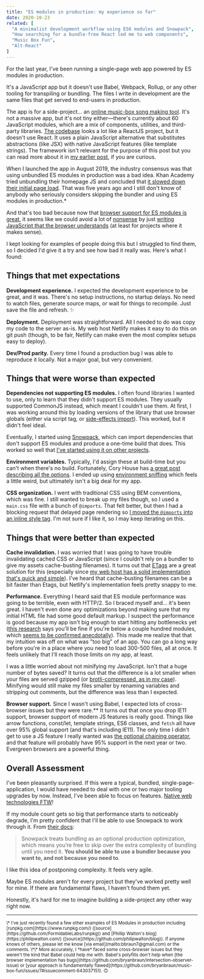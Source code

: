 ```yaml
---
title: "ES modules in production: my experience so far"
date: 2020-10-23
related: [
  "A minimalist development workflow using ES6 modules and Snowpack",
  "How searching for a bundle-free React led me to web components",
  "Music Box Fun",
  "Alt-React"
]
---
```



For the last year, I've been running a single-page web app powered by ES modules in production.

It's a JavaScript app but it doesn't use Babel, Webpack, Rollup, or any other tooling for transpiling or bundling. The files I write in development are the same files that get served to end-users in production.

The app is for a side-project... an [online music-box song making tool](https://musicboxfun.com/). It's not a massive app, but it's not tiny either—there's currently about 60 JavaScript modules, which are a mix of components, utilities, and third-party libraries. [The codebase](https://github.com/bryanbraun/music-box-fun/tree/master/site) looks a lot like a ReactJS project, but it doesn't use React. It uses a plain JavaScript alternative that substitutes abstractions (like JSX) with native JavaScript features (like template strings). The framework isn't relevant for the purpose of this post but you can read more about it in [my earlier post]({{site.url}}/2019/09/11/web-dev-nirvana-and-why-I-needed-to-let-go-of-reactjs-to-reach-it/), if you are curious.

When I launched the app in August 2019, the industry consensus was that using unbundled ES modules in production was a bad idea. Khan Academy tried unbundling their homepage JS and concluded that [it slowed down their initial page load](https://blog.khanacademy.org/forgo-js-packaging-not-so-fast/). That was five years ago and I still don't know of anybody who seriously considers skipping the bundler and using ES modules in production.*

And that's too bad because now that [browser support for ES modules is great](https://caniuse.com/es6-module), it seems like we could avoid a lot of [nonsense]({{site.url}}/2019/04/16/nonsense/) by just [writing JavaScript that the browser understands](https://twitter.com/BryanEBraun/status/1295171120459546624) (at least for projects where it makes sense).

I kept looking for examples of people doing this but I struggled to find them, so I decided I'd give it a try and see how bad it really was. Here's what I found:

## Things that met expectations

**Development experience.** I expected the development experience to be great, and it was. There's no setup instructions, no startup delays. No need to watch files, generate source maps, or wait for things to recompile. Just save the file and refresh. ✨

**Deployment.** Deployment was straightforward. All I needed to do was copy my code to the server as-is. My web host Netlify makes it easy to do this on git push (though, to be fair, Netlify can make even the most complex setups easy to deploy).

**Dev/Prod parity.** Every time I found a production bug I was able to reproduce it locally. Not a major goal, but very convenient.

## Things that were worse than expected

**Dependencies not supporting ES modules.**
I often found libraries I wanted to use, only to learn that they didn't support ES modules. They usually supported CommonJS instead, which meant I couldn't use them. At first, I was working around this by loading versions of the library that use browser globals (either via script tag, or [side-effects import](https://stackoverflow.com/q/41127479/1154642)). This worked, but it didn't feel ideal.

Eventually, I started using [Snowpack](https://www.snowpack.dev/), which can import dependencies that don't support ES modules and produce a one-time build that does. This worked so well that [I've started using it on other projects](https://github.com/sparkbox/bouncy-ball/pull/104).

**Environment variables.** Typically, I'd assign these at build-time but you can't when there's no build. Fortunately, Cory House has [a great post describing all the options](https://www.freecodecamp.org/news/environment-settings-in-javascript-apps-c5f9744282b6/). I ended up using [environment sniffing](https://www.freecodecamp.org/news/environment-settings-in-javascript-apps-c5f9744282b6/#option-6-environment-sniffing) which feels a little weird, but ultimately isn't a big deal for my app.

**CSS organization.** I went with traditional CSS using BEM conventions, which was fine. I still wanted to break up my files though, so I used a `main.css` file with a bunch of `@imports`. That felt better, but then I had a blocking request that delayed page rendering so [I moved the `@imports` into an inline style tag](https://github.com/bryanbraun/music-box-fun/commit/dc2cc62c58ae61d972c124a433ca00d9aac304a2). I'm not sure if I like it, so I may keep iterating on this.

## Things that were better than expected

**Cache invalidation.** I was worried that I was going to have trouble invalidating cached CSS or JavaScript (since I couldn't rely on a bundler to give my assets cache-busting filenames). It turns out that [ETags](https://developer.mozilla.org/en-US/docs/Web/HTTP/Headers/ETag) are a great solution for this (especially since [my web host has a solid implementation that's quick and simple](https://www.netlify.com/blog/2017/02/23/better-living-through-caching/)). I've heard that cache-busting filenames can be a bit faster than Etags, but Netlify's implementation feels pretty snappy to me.

**Performance.**
Everything I heard said that ES module performance was going to be terrible, even with HTTP/2. So I braced myself and... it's been great. I haven't even done any optimizations beyond making sure that my initial HTML file had some good default markup. I suspect the performance is good because my app isn't big enough to start hitting any bottlenecks yet ([this research](https://v8.dev/features/modules#performance) says you'll be fine if you're below a couple hundred modules, which [seems to be confirmed anecdotally](https://twitter.com/lukejacksonn/status/1318158374878457857)). This made me realize that that my intuition was off on what was "too big" of an app. You can go a long way before you're in a place where you need to load 300-500 files, all at once. It feels unlikely that I'll reach those limits on my app, at least.

I was a little worried about not minifying my JavaScript. Isn't that a huge number of bytes saved? It turns out that the difference is a lot smaller when your files are served gzipped (or [brotli-compressed, as in my case](https://www.netlify.com/blog/2020/05/20/gain-instant-performance-boosts-as-brotli-comes-to-netlify-edge/)). Minifying would still make my files smaller by renaming variables and stripping out comments, but the difference was less than I expected.

**Browser support.** Since I wasn't using Babel, I expected lots of cross-browser issues but they were rare.** It turns out that once you drop IE11 support, browser support of modern JS features is really good. Things like arrow functions, const/let, template strings, ES6 classes, and `fetch` all have over 95% global support (and that's including IE11). The only time I didn't get to use a JS feature I really wanted was [the optional chaining operator](https://developer.mozilla.org/en-US/docs/Web/JavaScript/Reference/Operators/Optional_chaining), and that feature will probably have 95% support in the next year or two. Evergreen browsers are a powerful thing.

## Overall Assessment

I've been pleasantly surprised. If this were a typical, bundled, single-page-application, I would have needed to deal with one or two major tooling upgrades by now. Instead, I've been able to focus on features. [Native web technologies FTW](https://blog.jim-nielsen.com/2020/cheating-entropy-with-native-web-tech/)!

If my module count gets so big that performance starts to noticeably degrade, I'm pretty confident that I'll be able to use Snowpack to work through it. From [their docs](https://www.snowpack.dev/#bundle-for-production):

> Snowpack treats bundling as an optional production optimization, which means you’re free to skip over the extra complexity of bundling until you need it. **You should be able to use a bundler because you want to, and not because you need to**.

I like this idea of postponing complexity. It feels very agile.

Maybe ES modules aren't for every project but they've worked pretty well for mine. If there are fundamental flaws, I haven't found them yet.

Honestly, it's hard for me to imagine building a side-project any other way right now.

***

<small>
\* I've just recently found a few other examples of ES Modules in production including [runpkg.com](https://www.runpkg.com/) ([source](https://github.com/FormidableLabs/runpkg)) and [Phillip Walton's blog](https://philipwalton.com/) ([source](https://github.com/philipwalton/blog)). If anyone knows of others, please let me know [via email](mailto:bbraun7@gmail.com) or the comments.
</small>

<small>
\*\* More accurately, I *have* faced some cross-browser issues but they weren't the kind that Babel could help me with. Babel's polyfills don't help when [the browser implementation has bugs](https://github.com/bryanbraun/intersection-observer-issue) or [your approach is fundamentally flawed](https://github.com/bryanbraun/music-box-fun/issues/7#issuecomment-643037151). 🙃
</small>

<style>
  /*
    A tiny font-size hack, just for this page, to prevent an orphaned word in the post title.
    I FEEL BAD ABOUT IT OK?!?
  */
  .article-title {
    font-size: 1.96em;
  }
</style>
